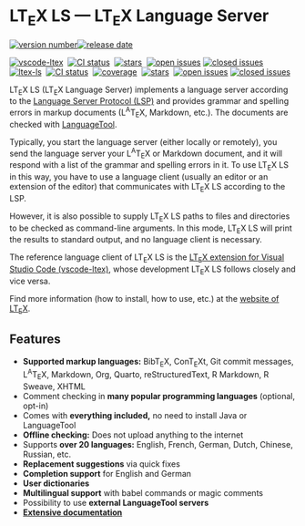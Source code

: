 <!--
   - Copyright (C) 2019-2023 Julian Valentin, LTeX Development Community
   -
   - This Source Code Form is subject to the terms of the Mozilla Public
   - License, v. 2.0. If a copy of the MPL was not distributed with this
   - file, You can obtain one at https://mozilla.org/MPL/2.0/.
   -->

# LT<sub>E</sub>X LS — LT<sub>E</sub>X Language Server

[![version number](https://badgen.net/github/release/valentjn/ltex-ls/stable)![release date](https://badgen.net/github/last-commit/valentjn/ltex-ls/release?label=)](https://github.com/valentjn/ltex-ls/releases)

[![vscode-ltex](https://badgen.net/github/license/valentjn/vscode-ltex?label=vscode-ltex)](https://github.com/valentjn/vscode-ltex)&nbsp;
[![CI status](https://github.com/valentjn/vscode-ltex/workflows/CI/badge.svg?branch=release)](https://github.com/valentjn/vscode-ltex/actions?query=workflow%3A%22CI%22+branch%3Arelease)&nbsp;
[![stars](https://badgen.net/github/stars/valentjn/vscode-ltex)](https://github.com/valentjn/vscode-ltex)&nbsp;
[![open issues](https://badgen.net/github/open-issues/valentjn/vscode-ltex?label=open/closed%20issues&color=blue)](https://github.com/valentjn/vscode-ltex/issues)&nbsp;[![closed issues](https://badgen.net/github/closed-issues/valentjn/vscode-ltex?label=)](https://github.com/valentjn/vscode-ltex/issues)\
[![ltex-ls](https://badgen.net/github/license/valentjn/ltex-ls?label=ltex-ls)](https://github.com/valentjn/ltex-ls)&nbsp;
[![CI status](https://github.com/valentjn/ltex-ls/workflows/CI/badge.svg?branch=release)](https://github.com/valentjn/ltex-ls/actions?query=workflow%3A%22CI%22+branch%3Arelease)&nbsp;
[![coverage](https://badgen.net/coveralls/c/github/valentjn/ltex-ls/release)](https://coveralls.io/github/valentjn/ltex-ls)&nbsp;
[![stars](https://badgen.net/github/stars/valentjn/ltex-ls)](https://github.com/valentjn/ltex-ls)&nbsp;
[![open issues](https://badgen.net/github/open-issues/valentjn/ltex-ls?label=open/closed%20issues&color=blue)](https://github.com/valentjn/ltex-ls/issues)&nbsp;[![closed issues](https://badgen.net/github/closed-issues/valentjn/ltex-ls?label=)](https://github.com/valentjn/ltex-ls/issues)

LT<sub>E</sub>X LS (LT<sub>E</sub>X Language Server) implements a language server according to the [Language Server Protocol (LSP)](https://microsoft.github.io/language-server-protocol/) and provides grammar and spelling errors in markup documents (L<sup>A</sup>T<sub>E</sub>X, Markdown, etc.). The documents are checked with [LanguageTool](https://languagetool.org/).

Typically, you start the language server (either locally or remotely), you send the language server your L<sup>A</sup>T<sub>E</sub>X or Markdown document, and it will respond with a list of the grammar and spelling errors in it. To use LT<sub>E</sub>X LS in this way, you have to use a language client (usually an editor or an extension of the editor) that communicates with LT<sub>E</sub>X LS according to the LSP.

However, it is also possible to supply LT<sub>E</sub>X LS paths to files and directories to be checked as command-line arguments. In this mode, LT<sub>E</sub>X LS will print the results to standard output, and no language client is necessary.

The reference language client of LT<sub>E</sub>X LS is the [LT<sub>E</sub>X extension for Visual Studio Code (vscode-ltex)](https://valentjn.github.io/ltex), whose development LT<sub>E</sub>X LS follows closely and vice versa.

Find more information (how to install, how to use, etc.) at the [website of LT<sub>E</sub>X](https://valentjn.github.io/ltex).

## Features

- **Supported markup languages:** BibT<sub>E</sub>X, ConT<sub>E</sub>Xt, Git commit messages, L<sup>A</sup>T<sub>E</sub>X, Markdown, Org, Quarto, reStructuredText, R Markdown, R Sweave, XHTML
- Comment checking in **many popular programming languages** (optional, opt-in)
- Comes with **everything included,** no need to install Java or LanguageTool
- **Offline checking:** Does not upload anything to the internet
- Supports **over 20 languages:** English, French, German, Dutch, Chinese, Russian, etc.
- **Replacement suggestions** via quick fixes
- **Completion support** for English and German
- **User dictionaries**
- **Multilingual support** with babel commands or magic comments
- Possibility to use **external LanguageTool servers**
- **[Extensive documentation](https://valentjn.github.io/ltex)**
